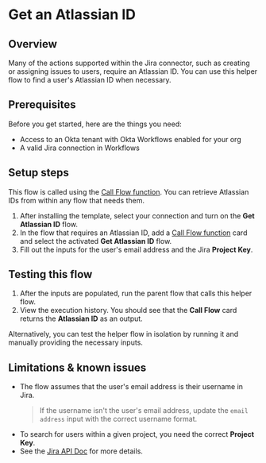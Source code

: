 # Get an Atlassian ID

## Overview

Many of the actions supported within the Jira connector, such as creating or assigning issues to users, require an Atlassian ID. You can use this helper flow to find a user's Atlassian ID when necessary.

## Prerequisites

Before you get started, here are the things you need:

- Access to an Okta tenant with Okta Workflows enabled for your org
- A valid Jira connection in Workflows

## Setup steps

This flow is called using the [Call Flow function](https://help.okta.com/wf/en-us/content/topics/workflows/function-reference/flow-control/flocontrol_spawn.htm). You can retrieve Atlassian IDs from within any flow that needs them.

1. After installing the template, select your connection and turn on the **Get Atlassian ID** flow.
2. In the flow that requires an Atlassian ID, add a [Call Flow function](https://help.okta.com/wf/en-us/content/topics/workflows/function-reference/flow-control/flocontrol_spawn.htm) card and select the activated **Get Atlassian ID** flow.
3. Fill out the inputs for the user's email address and the Jira **Project Key**.

## Testing this flow

1. After the inputs are populated, run the parent flow that calls this helper flow.
2. View the execution history. You should see that the **Call Flow** card returns the **Atlassian ID** as an output.

Alternatively, you can test the helper flow in isolation by running it and manually providing the necessary inputs.

## Limitations & known issues

* The flow assumes that the user's email address is their username in Jira.
    > If the username isn't the user's email address, update the `email address` input with the correct username format.
* To search for users within a given project, you need the correct **Project Key**.
* See the [Jira API Doc](https://developer.atlassian.com/cloud/jira/platform/rest/v3/api-group-user-search/#api-group-user-search) for more details. 